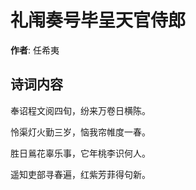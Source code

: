 # 礼闱奏号毕呈天官侍郎

**作者**: 任希夷

## 诗词内容

奉诏程文阅四旬，纷来万卷日横陈。

怜渠灯火勤三岁，恼我帘帷度一春。

胜日鶑花辜乐事，它年桃李识何人。

遥知吏部寻春遍，红紫芳菲得句新。

